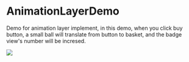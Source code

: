 # AnimationLayerDemo
Demo for animation layer implement, in this demo, when you click buy button, a small ball will translate from button to basket, and the badge view's number will be incresed.

<img src="https://cloud.githubusercontent.com/assets/11439385/15222690/d99e1942-1868-11e6-9cad-9c5fd0088234.gif"/>
